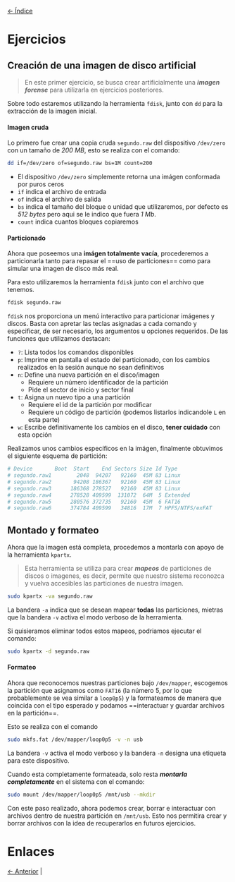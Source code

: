 [<- Índice](../Forense.md)
# Ejercicios

## Creación de una imagen de disco artificial

> En este primer ejercicio, se busca crear artificialmente una ***imagen forense*** para utilizarla en ejercicios posteriores.

Sobre todo estaremos utilizando la herramienta `fdisk`, junto con `dd` para la extracción de la imagen inicial.

#### Imagen cruda

Lo primero fue crear una copia cruda `segundo.raw` del dispositivo `/dev/zero` con un tamaño de *200 MB*, esto se realiza con el comando:

```bash
dd if=/dev/zero of=segundo.raw bs=1M count=200
```

- El dispositivo `/dev/zero` simplemente retorna una imágen conformada por puros ceros
- `if` indica el archivo de entrada
- `of` indica el archivo de salida
- `bs` indica el tamaño del bloque o unidad que utilizaremos, por defecto es *512 bytes* pero aqui se le indico que fuera *1 Mb*.
- `count` indica cuantos bloques copiaremos

#### Particionado

Ahora que poseemos una **imágen totalmente vacía**, procederemos a particionarla tanto para repasar el ==uso de particiones== como para simular una imagen de disco más real.

Para esto utilizaremos la herramienta `fdisk` junto con el archivo que tenemos.

```bash
fdisk segundo.raw
```

`fdisk` nos proporciona un menú interactivo para particionar imágenes y discos. Basta con apretar las teclas asignadas a cada comando y especificar, de ser necesario, los argumentos u opciones requeridos. De las funciones que utilizamos destacan:

- `?`: Lista todos los comandos disponibles
- `p`: Imprime en pantalla el estado del particionado, con los cambios realizados en la sesión aunque no sean definitivos
- `n`: Define una nueva partición en el disco/imagen
	- Requiere un número identificador de la partición
	- Pide el sector de inicio y sector final
- `t`: Asigna un nuevo tipo a una partición
	- Requiere el id de la partición por modificar
	- Requiere un código de partición (podemos listarlos indicandole `L` en esta parte)
- `w`: Escribe definitivamente los cambios en el disco, **tener cuidado** con esta opción

Realizamos unos cambios específicos en la imágen, finalmente obtuvimos el siguiente esquema de partición:

```bash
# Device       Boot  Start    End Sectors Size Id Type
# segundo.raw1        2048  94207   92160  45M 83 Linux
# segundo.raw2       94208 186367   92160  45M 83 Linux
# segundo.raw3      186368 278527   92160  45M 83 Linux
# segundo.raw4      278528 409599  131072  64M  5 Extended
# segundo.raw5      280576 372735   92160  45M  6 FAT16
# segundo.raw6      374784 409599   34816  17M  7 HPFS/NTFS/exFAT
```

## Montado y formateo

Ahora que la imagen está completa, procedemos a montarla con apoyo de la herramienta `kpartx`.

> Esta herramienta se utiliza para crear ***mapeos*** de particiones de discos o imagenes, es decir, permite que nuestro sistema reconozca y vuelva accesibles las particiones de nuestra imagen.

```bash
sudo kpartx -va segundo.raw
```

La bandera `-a` indica que se desean mapear **todas** las particiones, mietras que la bandera `-v` activa el modo verboso de la herramienta.

Si quisieramos eliminar todos estos mapeos, podriamos ejecutar el comando:

```bash
sudo kpartx -d segundo.raw
```

#### Formateo

Ahora que reconocemos nuestras particiones bajo `/dev/mapper`, escogemos la partición que asignamos como `FAT16` (la número 5, por lo que probablemente se vea similar a `loop0p5`) y la formateamos de manera que coincida con el tipo esperado y podamos ==interactuar y guardar archivos en la partición==.

Esto se realiza con el comando

```bash
sudo mkfs.fat /dev/mapper/loop0p5 -v -n usb
```

La bandera `-v` activa el modo verboso y la bandera `-n` designa una etiqueta para este dispositivo.

Cuando esta completamente formateada, solo resta ***montarla completamente*** en el sistema con el comando:

```bash
sudo mount /dev/mapper/loop0p5 /mnt/usb --mkdir
```

Con este paso realizado, ahora podemos crear, borrar e interactuar con archivos dentro de nuestra partición en `/mnt/usb`. Esto nos permitira crear y borrar archivos con la idea de recuperarlos en futuros ejercicios.

# Enlaces

[<- Anterior](HFC15_11_2024.md) |
